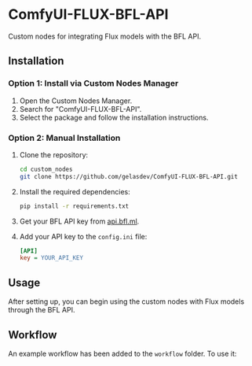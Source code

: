 # ComfyUI-FLUX-BFL-API

Custom nodes for integrating Flux models with the BFL API.

## Installation

### Option 1: Install via Custom Nodes Manager

1. Open the Custom Nodes Manager.
2. Search for "ComfyUI-FLUX-BFL-API".
3. Select the package and follow the installation instructions.

### Option 2: Manual Installation

1. Clone the repository:
    ```bash
    cd custom_nodes
    git clone https://github.com/gelasdev/ComfyUI-FLUX-BFL-API.git
    ```

2. Install the required dependencies:
    ```bash
    pip install -r requirements.txt
    ```

3. Get your BFL API key from [api.bfl.ml](https://api.bfl.ml).

4. Add your API key to the `config.ini` file:
    ```ini
    [API]
    key = YOUR_API_KEY
    ```

## Usage

After setting up, you can begin using the custom nodes with Flux models through the BFL API.

## Workflow

An example workflow has been added to the `workflow` folder. To use it:
